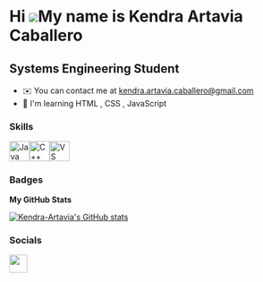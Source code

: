 Hi ![](https://user-images.githubusercontent.com/18350557/176309783-0785949b-9127-417c-8b55-ab5a4333674e.gif)My name is Kendra Artavia Caballero
================================================================================================================================================

Systems Engineering Student
---------------------------

* ✉️  You can contact me at [kendra.artavia.caballero@gmail.com](mailto:kendra.artavia.caballero@gmail.com)
* 🧠  I'm learning HTML , CSS , JavaScript

### Skills

<p align="left">
<a href="https://www.oracle.com/java/" target="_blank" rel="noreferrer"><img src="https://raw.githubusercontent.com/danielcranney/readme-generator/main/public/icons/skills/java-colored.svg" width="36" height="36" alt="Java" /></a><a href="https://docs.microsoft.com/en-us/cpp/?view=msvc-170" target="_blank" rel="noreferrer"><img src="https://raw.githubusercontent.com/danielcranney/readme-generator/main/public/icons/skills/cplusplus-colored.svg" width="36" height="36" alt="C++" /></a><a href="https://code.visualstudio.com/" target="_blank" rel="noreferrer"><img src="https://raw.githubusercontent.com/danielcranney/readme-generator/main/public/icons/skills/visualstudiocode.svg" width="36" height="36" alt="VS Code" /></a>
</p>

### Badges
<b>My GitHub Stats</b>

<a href="http://www.github.com/Kendra-Artavia"><img src="https://github-readme-stats.vercel.app/api?username=Kendra-Artavia&show_icons=true&hide=&count_private=true&title_color=000000&text_color=ffffff&icon_color=a855f7&bg_color=312e81&hide_border=true&show_icons=true" alt="Kendra-Artavia's GitHub stats" /></a>

### Socials

<p align="left"> <a href="https://www.github.com/Kendra-Artavia" target="_blank" rel="noreferrer"> <picture> <source media="(prefers-color-scheme: dark)" srcset="https://raw.githubusercontent.com/danielcranney/readme-generator/main/public/icons/socials/github-dark.svg" /> <source media="(prefers-color-scheme: light)" srcset="https://raw.githubusercontent.com/danielcranney/readme-generator/main/public/icons/socials/github.svg" /> <img src="https://raw.githubusercontent.com/danielcranney/readme-generator/main/public/icons/socials/github.svg" width="32" height="32" /> </picture> </a></p>

